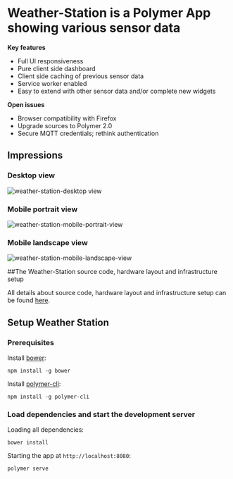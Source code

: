 # Weather-Station is a Polymer App showing various sensor data

**Key features**

* Full UI responsiveness
* Pure client side dashboard
* Client side caching of previous sensor data
* Service worker enabled
* Easy to extend with other sensor data and/or complete new widgets

**Open issues**

* Browser compatibility with Firefox
* Upgrade sources to Polymer 2.0
* Secure MQTT credentials; rethink authentication

## Impressions

### Desktop view
![weather-station-desktop view](https://cloud.githubusercontent.com/assets/16960855/20327330/e07c3480-ab8c-11e6-9270-0f31b35fc313.png)

### Mobile portrait view
![weather-station-mobile-portrait-view](https://cloud.githubusercontent.com/assets/16960855/20327369/0e7733e4-ab8d-11e6-8887-3b5e636c3d24.png)

### Mobile landscape view
![weather-station-mobile-landscape-view](https://cloud.githubusercontent.com/assets/16960855/20327350/f86fa34c-ab8c-11e6-8bf3-dff82b49c139.png)

##The Weather-Station source code, hardware layout and infrastructure setup

All details about source code, hardware layout and infrastructure setup can be found [here](https://github.com/hunsalz/ESP8266/tree/master/WeatherStation).

## Setup Weather Station

### Prerequisites

Install [bower](https://bower.io/):

    npm install -g bower

Install [polymer-cli](https://github.com/Polymer/polymer-cli):

    npm install -g polymer-cli

### Load dependencies and start the development server

Loading all dependencies:

    bower install

Starting the app at `http://localhost:8080`:

    polymer serve
